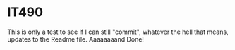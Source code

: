 # IT490
This is only a test to see if I can still "commit", whatever the hell that means, updates to the Readme file.
Aaaaaaaand Done!
